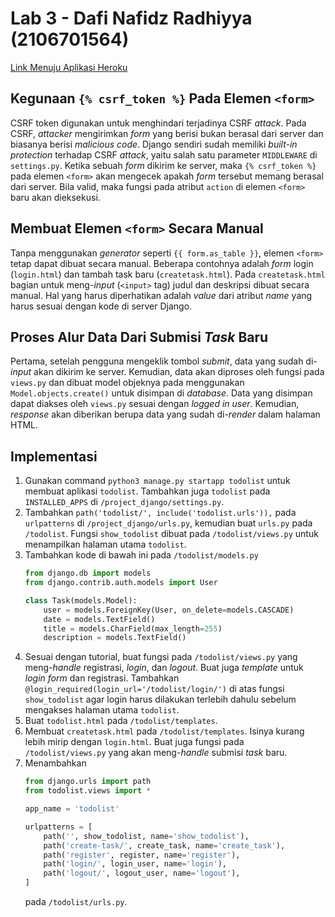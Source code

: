 # Lab 3 - Dafi Nafidz Radhiyya (2106701564)

[Link Menuju Aplikasi Heroku](http://dafi-lab1-pbp.herokuapp.com/todolist)

## Kegunaan `{% csrf_token %}` Pada Elemen `<form>`
CSRF token digunakan untuk menghindari terjadinya CSRF *attack*. Pada CSRF, *attacker* mengirimkan *form* yang berisi bukan berasal dari server dan biasanya berisi *malicious code*. Django sendiri sudah memiliki *built-in protection* terhadap CSRF *attack*, yaitu salah satu parameter `MIDDLEWARE` di `settings.py`. Ketika sebuah *form* dikirim ke server, maka `{% csrf_token %}` pada elemen `<form>` akan mengecek apakah *form* tersebut memang berasal dari server. Bila valid, maka fungsi pada atribut `action` di elemen `<form>` baru akan dieksekusi. 

## Membuat Elemen `<form>` Secara Manual
Tanpa menggunakan *generator* seperti `{{ form.as_table }}`, elemen `<form>` tetap dapat dibuat secara manual. Beberapa contohnya adalah *form* login (`login.html`) dan tambah task baru (`createtask.html`). Pada `createtask.html` bagian untuk meng-*input* (`<input>` tag) judul dan deskripsi dibuat secara manual. Hal yang harus diperhatikan adalah *value* dari atribut *name* yang harus sesuai dengan kode di server Django.

## Proses Alur Data Dari Submisi *Task* Baru
Pertama, setelah pengguna mengeklik tombol *submit*, data yang sudah di-*input* akan dikirim ke server. Kemudian, data akan diproses oleh fungsi pada `views.py` dan dibuat model objeknya pada menggunakan `Model.objects.create()` untuk disimpan di *database*. Data yang disimpan dapat diakses oleh `views.py` sesuai dengan *logged in user*. Kemudian, *response* akan diberikan berupa data yang sudah di-*render* dalam halaman HTML. 

## Implementasi
1. Gunakan command `python3 manage.py startapp todolist` untuk membuat aplikasi `todolist`. Tambahkan juga `todolist` pada `INSTALLED_APPS` di `/project_django/settings.py`.
2. Tambahkan `path('todolist/', include('todolist.urls')),` pada `urlpatterns` di `/project_django/urls.py`, kemudian buat `urls.py` pada `/todolist`.
    Fungsi `show_todolist` dibuat pada `/todolist/views.py` untuk menampilkan halaman utama `todolist`.
3. Tambahkan kode di bawah ini pada `/todolist/models.py`
    ```python
    from django.db import models
    from django.contrib.auth.models import User

    class Task(models.Model):
        user = models.ForeignKey(User, on_delete=models.CASCADE)
        date = models.TextField()
        title = models.CharField(max_length=255)
        description = models.TextField()
    ```
4. Sesuai dengan tutorial, buat fungsi pada `/todolist/views.py` yang meng-*handle* registrasi, *login*, dan *logout*. Buat juga *template* untuk *login form* dan registrasi. Tambahkan `@login_required(login_url='/todolist/login/')` di atas fungsi `show_todolist` agar login harus dilakukan terlebih dahulu sebelum mengakses halaman utama `todolist`.
5. Buat `todolist.html` pada `/todolist/templates`.
6. Membuat `createtask.html` pada `/todolist/templates`. Isinya kurang lebih mirip dengan `login.html`. Buat juga fungsi pada `/todolist/views.py` yang akan meng-*handle* submisi *task* baru.
7. Menambahkan 
    ```python
    from django.urls import path
    from todolist.views import *

    app_name = 'todolist'

    urlpatterns = [
        path('', show_todolist, name='show_todolist'),
        path('create-task/', create_task, name='create_task'),
        path('register', register, name='register'),
        path('login/', login_user, name='login'),
        path('logout/', logout_user, name='logout'),
    ]
    ```
    pada `/todolist/urls.py`.